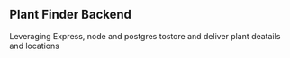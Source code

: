 ## Plant Finder Backend

Leveraging Express, node and postgres tostore and deliver plant deatails and locations
